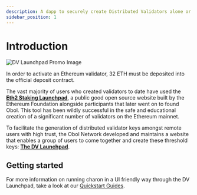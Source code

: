 ```yaml
---
description: A dapp to securely create Distributed Validators alone or with a group.
sidebar_position: 1
---
```


# Introduction

![DV Launchpad Promo Image](/img/DistributeYourValidators.svg)

In order to activate an Ethereum validator, 32 ETH must be deposited into the official deposit contract. 

The vast majority of users who created validators to date have used the **[~~Eth2~~ Staking Launchpad](https://launchpad.ethereum.org/)**, a public good open source website built by the Ethereum Foundation alongside participants that later went on to found Obol. This tool has been wildly successful in the safe and educational creation of a significant number of validators on the Ethereum mainnet.

To facilitate the generation of distributed validator keys amongst remote users with high trust, the Obol Network developed and maintains a website that enables a group of users to come together and create these threshold keys: [**The DV Launchpad**](https://goerli.launchpad.obol.tech/).

## Getting started

For more information on running charon in a UI friendly way through the DV Launchpad, take a look at our [Quickstart Guides](../int/quickstart/index.md). 

